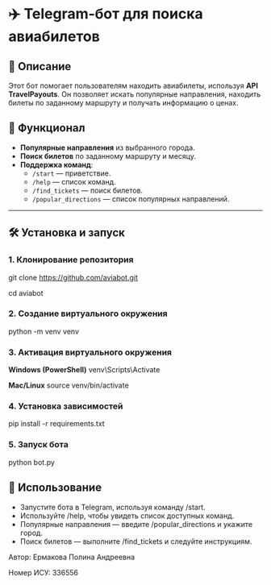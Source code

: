 # ✈️ Telegram-бот для поиска авиабилетов

## 📌 Описание
Этот бот помогает пользователям находить авиабилеты, используя **API TravelPayouts**. Он позволяет искать популярные направления, находить билеты по заданному маршруту и получать информацию о ценах.

## 🚀 Функционал
- **Популярные направления** из выбранного города.
- **Поиск билетов** по заданному маршруту и месяцу.
- **Поддержка команд**:
  - `/start` — приветствие.
  - `/help` — список команд.
  - `/find_tickets` — поиск билетов.
  - `/popular_directions` — список популярных направлений.

---

## 🛠 Установка и запуск

### 1. Клонирование репозитория

git clone https://github.com/aviabot.git

cd aviabot

### 2. Создание виртуального окружения
python -m venv venv

### 3. Активация виртуального окружения

**Windows (PowerShell)**
venv\Scripts\Activate

**Mac/Linux**
source venv/bin/activate

### 4. Установка зависимостей
pip install -r requirements.txt

### 5. Запуск бота
python bot.py

## 📝 Использование
- Запустите бота в Telegram, используя команду /start.
- Используйте /help, чтобы увидеть список доступных команд.
- Популярные направления — введите /popular_directions и укажите город.
- Поиск билетов — выполните /find_tickets и следуйте инструкциям.

Автор: Ермакова Полина Андреевна

Номер ИСУ: 336556
